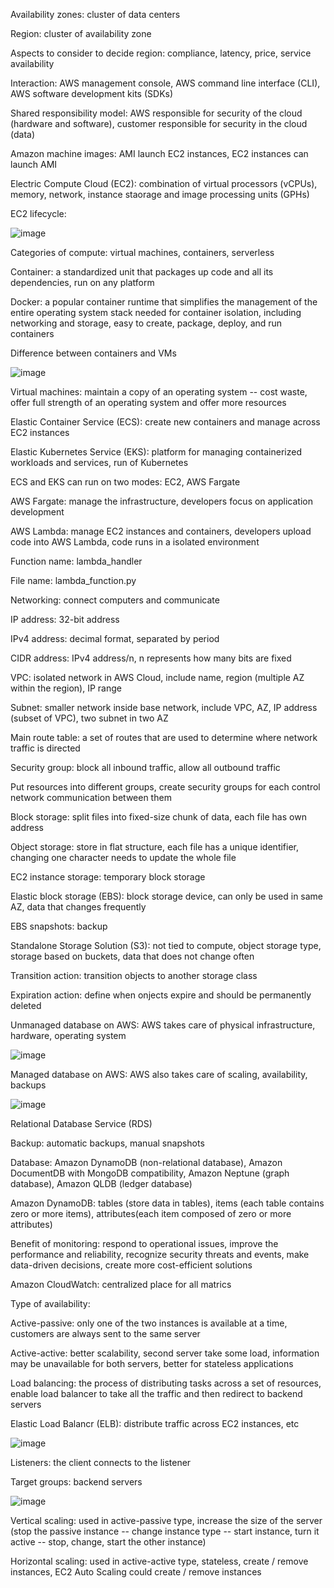 Availability zones: cluster of data centers

Region: cluster of availability zone

Aspects to consider to decide region: compliance, latency, price, service availability

Interaction: AWS management console, AWS command line interface (CLI), AWS software development kits (SDKs)

Shared responsibility model: AWS responsible for security of the cloud (hardware and software), customer responsible for security in the cloud (data)

Amazon machine images: AMI launch EC2 instances, EC2 instances can launch AMI

Electric Compute Cloud (EC2): combination of virtual processors (vCPUs), memory, network, instance staorage and image processing units (GPHs)

EC2 lifecycle:

![image](https://user-images.githubusercontent.com/76275089/148132794-5e80274f-b37c-4b68-bccf-9389aa5db105.png)

Categories of compute: virtual machines, containers, serverless

Container: a standardized unit that packages up code and all its dependencies, run on any platform

Docker: a popular container runtime that simplifies the management of the entire operating system stack needed for container isolation, including networking and storage, easy to create, package, deploy, and run containers

Difference between containers and VMs

![image](https://user-images.githubusercontent.com/76275089/148136011-0203ded0-fcef-44c1-9142-3f50977c85e5.png)

Virtual machines: maintain a copy of an operating system -- cost waste, offer full strength of an operating system and offer more resources

Elastic Container Service (ECS): create new containers and manage across EC2 instances

Elastic Kubernetes Service (EKS): platform for managing containerized workloads and services, run of Kubernetes

ECS and EKS can run on two modes: EC2, AWS Fargate

AWS Fargate: manage the infrastructure, developers focus on application development

AWS Lambda: manage EC2 instances and containers, developers upload code into AWS Lambda, code runs in a isolated environment

Function name: lambda_handler

File name: lambda_function.py

Networking: connect computers and communicate

IP address: 32-bit address

IPv4 address: decimal format, separated by period

CIDR address: IPv4 address/n, n represents how many bits are fixed

VPC: isolated network in AWS Cloud, include name, region (multiple AZ within the region), IP range

Subnet: smaller network inside base network, include VPC, AZ, IP address (subset of VPC), two subnet in two AZ

Main route table: a set of routes that are used to determine where network traffic is directed

Security group: block all inbound traffic, allow all outbound traffic

Put resources into different groups, create security groups for each control network communication between them

Block storage: split files into fixed-size chunk of data, each file has own address

Object storage: store in flat structure, each file has a unique identifier, changing one character needs to update the whole file

EC2 instance storage: temporary block storage

Elastic block storage (EBS): block storage device, can only be used in same AZ, data that changes frequently

EBS snapshots: backup

Standalone Storage Solution (S3): not tied to compute, object storage type, storage based on buckets, data that does not change often

Transition action: transition objects to another storage class

Expiration action: define when onjects expire and should be permanently deleted

Unmanaged database on AWS: AWS takes care of physical infrastructure, hardware, operating system

![image](https://user-images.githubusercontent.com/76275089/148852710-2d2ec2a9-2dea-491d-b3c8-48045ccd8994.png)

Managed database on AWS: AWS also takes care of scaling, availability, backups

![image](https://user-images.githubusercontent.com/76275089/148852774-e5ef0e53-9b22-4b7d-8407-bf7dd4e3b499.png)

Relational Database Service (RDS)

Backup: automatic backups, manual snapshots

Database: Amazon DynamoDB (non-relational database), Amazon DocumentDB with MongoDB compatibility, Amazon Neptune (graph database), Amazon QLDB (ledger database)

Amazon DynamoDB: tables (store data in tables), items (each table contains zero or more items), attributes(each item composed of zero or more attributes)

Benefit of monitoring: respond to operational issues, improve the performance and reliability, recognize security threats and events, make data-driven decisions, create more cost-efficient solutions

Amazon CloudWatch: centralized place for all matrics

Type of availability:

Active-passive: only one of the two instances is available at a time, customers are always sent to the same server

Active-active: better scalability, second server take some load, information may be unavailable for both servers, better for stateless applications

Load balancing: the process of distributing tasks across a set of resources, enable load balancer to take all the traffic and then redirect to backend servers

Elastic Load Balancr (ELB): distribute traffic across EC2 instances, etc

![image](https://user-images.githubusercontent.com/76275089/149414324-7f5052f7-8736-44cc-8941-a5cea254e9f9.png)

Listeners: the client connects to the listener

Target groups: backend servers

![image](https://user-images.githubusercontent.com/76275089/149414638-781ba650-f775-41e9-b69d-cc948faa1dfc.png)

Vertical scaling: used in active-passive type, increase the size of the server (stop the passive instance -- change instance type -- start instance, turn it active -- stop, change, start the other instance)

Horizontal scaling: used in active-active type, stateless, create / remove instances, EC2 Auto Scaling could create / remove instances
